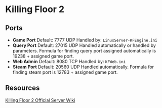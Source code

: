 # Killing Floor 2

## Ports

* **Game Port** Default: 7777 UDP Handled by: `LinuxServer-KFEngine.ini`
* **Query Port** Default: 27015 UDP Handled automatically or handled by parameters. Formula for finding query port assigned automatically is 19238 + assigned game port.
* **Web Admin** Default: 8080 TCP Handled by: `KFWeb.ini`
* **Steam Port** Default: 20560 UDP Handled automatically. Formula for finding steam port is 12783 + assigned game port.

## Resources

[Killing Floor 2 Official Server Wiki](https://wiki.tripwireinteractive.com/index.php?title=Dedicated_Server_%28Killing_Floor_2%29)

